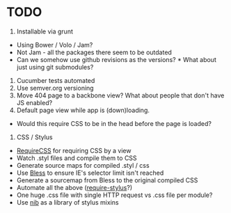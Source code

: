 TODO
====

 1. Installable via grunt
  * Using Bower / Volo / Jam?
   * Not Jam - all the packages there seem to be outdated
   * Can we somehow use github revisions as the versions?
    * What about just using git submodules?
 1. Cucumber tests automated
 1. Use semver.org versioning
 1. Move 404 page to a backbone view? What about people that don't have JS enabled?
 1. Default page view while app is (down)loading.
  * Would this require CSS to be in the head before the page is loaded?
 1. CSS / Stylus
  * [RequireCSS](https://github.com/guybedford/require-css) for requiring CSS by a view
  * Watch .styl files and compile them to CSS
  * Generate source maps for compiled .styl / css
  * Use [Bless](http://blesscss.com/) to ensure IE's selector limit isn't reached
  * Generate a sourcemap from Bless to the original compiled CSS
  * Automate all the above ([require-stylus](https://github.com/Se7enSky/require-stylus)?)
  * One huge .css file with single HTTP request vs .css file per module?
  * Use [nib](http://visionmedia.github.io/nib/) as a library of stylus mixins

